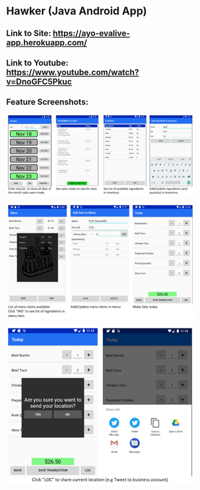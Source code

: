 # Hawker  (Java Android App) 


## Link to Site: https://ayo-evalive-app.herokuapp.com/

## Link to Youtube: https://www.youtube.com/watch?v=DnoGFC5Pkuc

## Feature Screenshots:

![](screen_shots/finalSS1.png)

![](screen_shots/finalSS2.png)

![](screen_shots/finalSS3.png)

